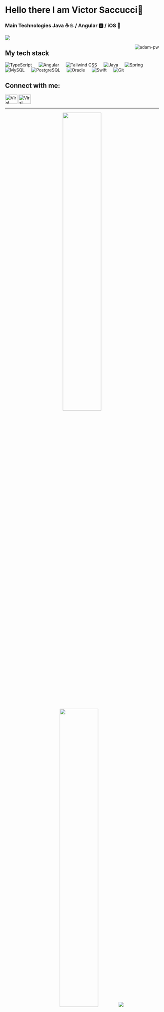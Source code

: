 # Hello there I am Victor Saccucci👋
### Main Technologies Java ☕♨ / Angular 🅰️ / iOS  

![](https://github.com/halfrost/halfrost/blob/master/icons/header_.png)


<p><img align="right" src="https://github.com/Adam-pw/Adam-pw/blob/main/animation_500_kxa883sd.gif" alt="adam-pw" /></p>

## My tech stack

<p align="left"> 

 <a>
  <img alt="TypeScript" src="https://img.shields.io/badge/-TypeScript-blue?logo=typescript&logoColor=white">
</a>
&emsp;
<a>
  <img alt="Angular" src="https://img.shields.io/badge/-Angular-red?logo=angular&logoColor=white">
</a>
&emsp;
<a>
  <img alt="Tailwind CSS" src="https://img.shields.io/badge/-Tailwind%20CSS-06B6D4?logo=tailwindcss&logoColor=white">
</a>
&emsp;
<a>
  <img alt="Java" src="https://img.shields.io/badge/Java%20-%2314354C.svg?logo=java&logoColor=white">
</a>
&emsp;
<a>
  <img alt="Spring" src="https://img.shields.io/badge/-Spring-green?logo=spring&logoColor=white">
</a>
&emsp;
<a>
  <img alt="MySQL" src="https://img.shields.io/badge/-MySQL-blue?logo=mysql&logoColor=white">
</a>
&emsp;
<a>
  <img alt="PostgreSQL" src="https://img.shields.io/badge/-PostgreSQL-316192?logo=postgresql&logoColor=white">
</a>
&emsp;
<a>
  <img alt="Oracle" src="https://img.shields.io/badge/-Oracle-red?logo=oracle&logoColor=white">
</a>
&emsp;
<a>
  <img alt="Swift" src="https://img.shields.io/badge/-Swift-orange?logo=swift&logoColor=white">
</a>
&emsp;
<a>
  <img alt="Git" src="https://img.shields.io/badge/-Git-F05032?logo=git&logoColor=white">
</a>

</p>


## Connect with me:
<p align="left">
  <a href="https://www.linkedin.com/in/victorsaccucci/" target="blank"><img align="center"
      src="https://raw.githubusercontent.com/rahuldkjain/github-profile-readme-generator/master/src/images/icons/Social/linked-in-alt.svg"
      alt="Viral Bhadeshiya" height="30" width="40" /></a>
  <a href="https://www.instagram.com/victorsaccucci/" target="blank"><img align="center"
      src="https://raw.githubusercontent.com/rahuldkjain/github-profile-readme-generator/master/src/images/icons/Social/instagram.svg"
      alt="Viral Bhadeshiya" height="30" width="40" /></a>
</p>

-----
<p align="center">
  <img height="50%" width="auto" src ="https://github-readme-stats.vercel.app/api?username=victorsaccucci&show_icons=true&count_private=true&theme=darcula&hide_border=true&hide=issues,contribs&bg_color=00000000">
  <img height="50%" width="auto" src ="https://github-readme-stats.vercel.app/api/top-langs/?username=victorsaccucci&layout=compact&hide_border=true&theme=darcula&bg_color=00000000&langs_count=6&hide=jupyter%20notebook,tex,css,php">
  <img src ="https://github-readme-streak-stats.herokuapp.com?user=victorsaccucci&theme=darcula&hide_border=true&background=FFFFFF00">
  <br>
  <br>
 </p>
